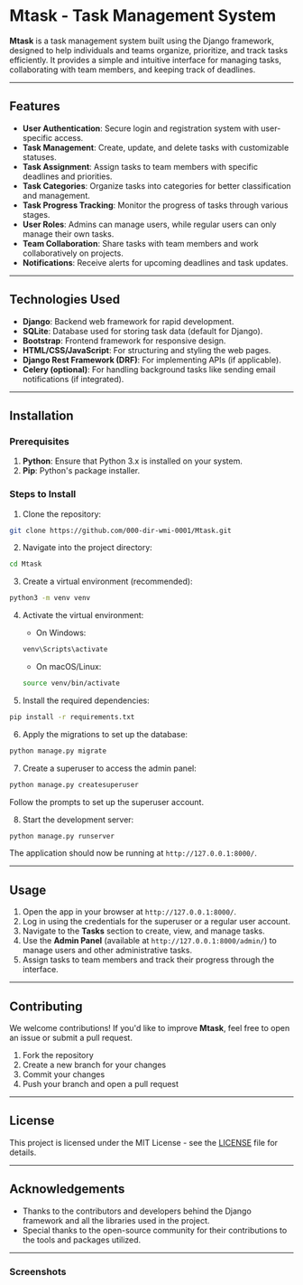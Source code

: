 # Mtask - Task Management System

**Mtask** is a task management system built using the Django framework, designed to help individuals and teams organize, prioritize, and track tasks efficiently. It provides a simple and intuitive interface for managing tasks, collaborating with team members, and keeping track of deadlines.

---

## Features

- **User Authentication**: Secure login and registration system with user-specific access.
- **Task Management**: Create, update, and delete tasks with customizable statuses.
- **Task Assignment**: Assign tasks to team members with specific deadlines and priorities.
- **Task Categories**: Organize tasks into categories for better classification and management.
- **Task Progress Tracking**: Monitor the progress of tasks through various stages.
- **User Roles**: Admins can manage users, while regular users can only manage their own tasks.
- **Team Collaboration**: Share tasks with team members and work collaboratively on projects.
- **Notifications**: Receive alerts for upcoming deadlines and task updates.

---

## Technologies Used

- **Django**: Backend web framework for rapid development.
- **SQLite**: Database used for storing task data (default for Django).
- **Bootstrap**: Frontend framework for responsive design.
- **HTML/CSS/JavaScript**: For structuring and styling the web pages.
- **Django Rest Framework (DRF)**: For implementing APIs (if applicable).
- **Celery (optional)**: For handling background tasks like sending email notifications (if integrated).

---

## Installation

### Prerequisites

1. **Python**: Ensure that Python 3.x is installed on your system.
2. **Pip**: Python's package installer.

### Steps to Install

1. Clone the repository:

```bash
git clone https://github.com/000-dir-wmi-0001/Mtask.git
```

2. Navigate into the project directory:

```bash
cd Mtask
```

3. Create a virtual environment (recommended):

```bash
python3 -m venv venv
```

4. Activate the virtual environment:

   - On Windows:

   ```bash
   venv\Scripts\activate
   ```

   - On macOS/Linux:

   ```bash
   source venv/bin/activate
   ```

5. Install the required dependencies:

```bash
pip install -r requirements.txt
```

6. Apply the migrations to set up the database:

```bash
python manage.py migrate
```

7. Create a superuser to access the admin panel:

```bash
python manage.py createsuperuser
```

Follow the prompts to set up the superuser account.

8. Start the development server:

```bash
python manage.py runserver
```

The application should now be running at `http://127.0.0.1:8000/`.

---

## Usage

1. Open the app in your browser at `http://127.0.0.1:8000/`.
2. Log in using the credentials for the superuser or a regular user account.
3. Navigate to the **Tasks** section to create, view, and manage tasks.
4. Use the **Admin Panel** (available at `http://127.0.0.1:8000/admin/`) to manage users and other administrative tasks.
5. Assign tasks to team members and track their progress through the interface.

---

## Contributing

We welcome contributions! If you'd like to improve **Mtask**, feel free to open an issue or submit a pull request.

1. Fork the repository
2. Create a new branch for your changes
3. Commit your changes
4. Push your branch and open a pull request

---

## License

This project is licensed under the MIT License - see the [LICENSE](LICENSE) file for details.

---

## Acknowledgements

- Thanks to the contributors and developers behind the Django framework and all the libraries used in the project.
- Special thanks to the open-source community for their contributions to the tools and packages utilized.

---

### Screenshots

